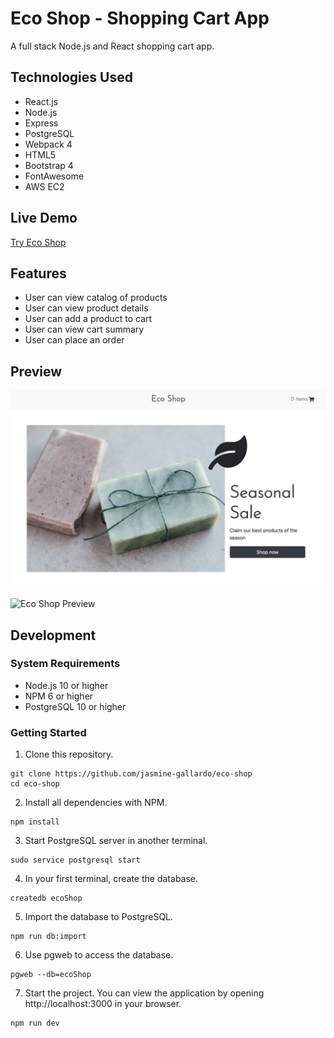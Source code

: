 # Eco Shop - Shopping Cart App
A full stack Node.js and React shopping cart app.

## Technologies Used
- React.js
- Node.js
- Express
- PostgreSQL
- Webpack 4
- HTML5
- Bootstrap 4
- FontAwesome
- AWS EC2

## Live Demo

[Try Eco Shop]( https://eco-shop.jasminegallardo.com/ "Eco Shop")

## Features
- User can view catalog of products
- User can view product details
- User can add a product to cart
- User can view cart summary
- User can place an order

## Preview

![Eco Shop Preview 1](server/public/images/preview-eco-shop-1.png "Eco Shop Preview 1")

![Eco Shop Preview](server/public/images/eco-shop-cart-drawer-1.gif "Eco Shop Preview")

## Development

### System Requirements
- Node.js 10 or higher
- NPM 6 or higher
- PostgreSQL 10 or higher

### Getting Started

1. Clone this repository.
```shell
git clone https://github.com/jasmine-gallardo/eco-shop
cd eco-shop
```

2. Install all dependencies with NPM.
``` shell
npm install
```

3. Start PostgreSQL server in another terminal.
```shell
sudo service postgresql start
```

4. In your first terminal, create the database.
```shell
createdb ecoShop
```

5. Import the database to PostgreSQL.
```shell
npm run db:import
```

6. Use pgweb to access the database.
```shell
pgweb --db=ecoShop
```

7. Start the project. You can view the application by opening http://localhost:3000 in your browser.
```shell
npm run dev
```
